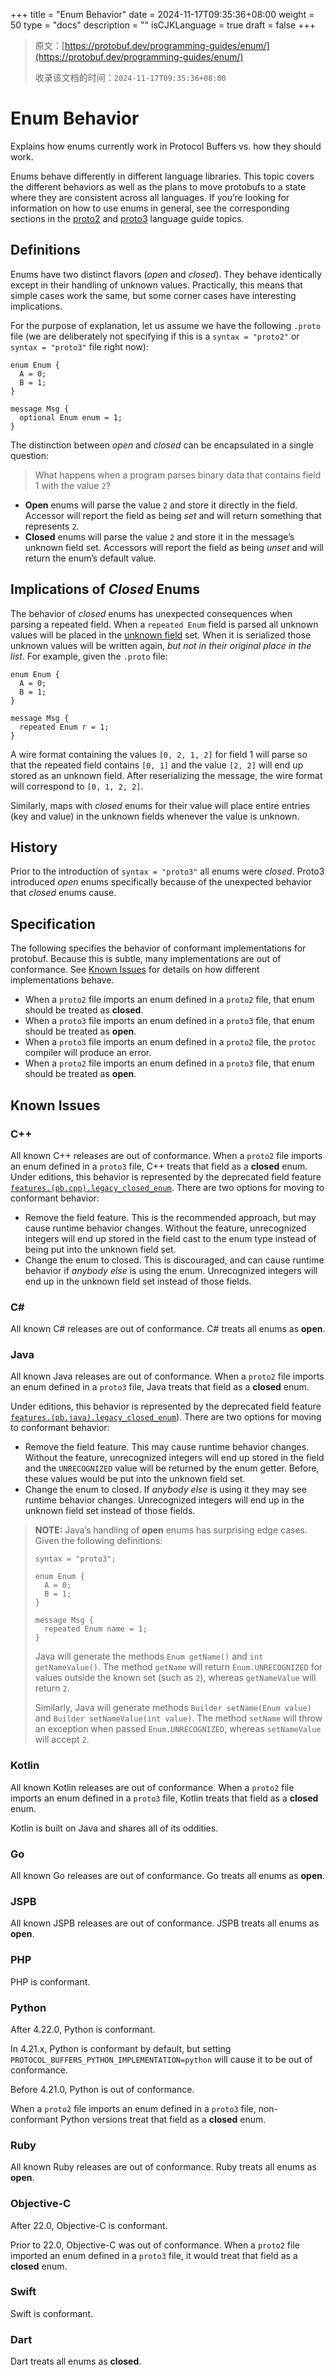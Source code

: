+++
title = "Enum Behavior"
date = 2024-11-17T09:35:36+08:00
weight = 50
type = "docs"
description = ""
isCJKLanguage = true
draft = false
+++

> 原文：[https://protobuf.dev/programming-guides/enum/](https://protobuf.dev/programming-guides/enum/)
>
> 收录该文档的时间：`2024-11-17T09:35:36+08:00`

# Enum Behavior

Explains how enums currently work in Protocol Buffers vs. how they should work.



Enums behave differently in different language libraries. This topic covers the different behaviors as well as the plans to move protobufs to a state where they are consistent across all languages. If you’re looking for information on how to use enums in general, see the corresponding sections in the [proto2](https://protobuf.dev/programming-guides/proto2#enum) and [proto3](https://protobuf.dev/programming-guides/proto3#enum) language guide topics.

## Definitions

Enums have two distinct flavors (*open* and *closed*). They behave identically except in their handling of unknown values. Practically, this means that simple cases work the same, but some corner cases have interesting implications.

For the purpose of explanation, let us assume we have the following `.proto` file (we are deliberately not specifying if this is a `syntax = "proto2"` or `syntax = "proto3"` file right now):

```gdscript3
enum Enum {
  A = 0;
  B = 1;
}

message Msg {
  optional Enum enum = 1;
}
```

The distinction between *open* and *closed* can be encapsulated in a single question:

> What happens when a program parses binary data that contains field 1 with the value `2`?

- **Open** enums will parse the value `2` and store it directly in the field. Accessor will report the field as being *set* and will return something that represents `2`.
- **Closed** enums will parse the value `2` and store it in the message’s unknown field set. Accessors will report the field as being *unset* and will return the enum’s default value.

## Implications of *Closed* Enums

The behavior of *closed* enums has unexpected consequences when parsing a repeated field. When a `repeated Enum` field is parsed all unknown values will be placed in the [unknown field](https://protobuf.dev/programming-guides/proto3/#unknowns) set. When it is serialized those unknown values will be written again, *but not in their original place in the list*. For example, given the `.proto` file:

```gdscript3
enum Enum {
  A = 0;
  B = 1;
}

message Msg {
  repeated Enum r = 1;
}
```

A wire format containing the values `[0, 2, 1, 2]` for field 1 will parse so that the repeated field contains `[0, 1]` and the value `[2, 2]` will end up stored as an unknown field. After reserializing the message, the wire format will correspond to `[0, 1, 2, 2]`.

Similarly, maps with *closed* enums for their value will place entire entries (key and value) in the unknown fields whenever the value is unknown.

## History

Prior to the introduction of `syntax = "proto3"` all enums were *closed*. Proto3 introduced *open* enums specifically because of the unexpected behavior that *closed* enums cause.

## Specification

The following specifies the behavior of conformant implementations for protobuf. Because this is subtle, many implementations are out of conformance. See [Known Issues](https://protobuf.dev/programming-guides/enum/#known-issues) for details on how different implementations behave.

- When a `proto2` file imports an enum defined in a `proto2` file, that enum should be treated as **closed**.
- When a `proto3` file imports an enum defined in a `proto3` file, that enum should be treated as **open**.
- When a `proto3` file imports an enum defined in a `proto2` file, the `protoc` compiler will produce an error.
- When a `proto2` file imports an enum defined in a `proto3` file, that enum should be treated as **open**.

## Known Issues

### C++

All known C++ releases are out of conformance. When a `proto2` file imports an enum defined in a `proto3` file, C++ treats that field as a **closed** enum. Under editions, this behavior is represented by the deprecated field feature [`features.(pb.cpp).legacy_closed_enum`](https://protobuf.dev/editions/features#legacy_closed_enum). There are two options for moving to conformant behavior:

- Remove the field feature. This is the recommended approach, but may cause runtime behavior changes. Without the feature, unrecognized integers will end up stored in the field cast to the enum type instead of being put into the unknown field set.
- Change the enum to closed. This is discouraged, and can cause runtime behavior if *anybody else* is using the enum. Unrecognized integers will end up in the unknown field set instead of those fields.

### C#

All known C# releases are out of conformance. C# treats all enums as **open**.

### Java

All known Java releases are out of conformance. When a `proto2` file imports an enum defined in a `proto3` file, Java treats that field as a **closed** enum.

Under editions, this behavior is represented by the deprecated field feature [`features.(pb.java).legacy_closed_enum`](https://protobuf.dev/editions/features#legacy_closed_enum)). There are two options for moving to conformant behavior:

- Remove the field feature. This may cause runtime behavior changes. Without the feature, unrecognized integers will end up stored in the field and the `UNRECOGNIZED` value will be returned by the enum getter. Before, these values would be put into the unknown field set.
- Change the enum to closed. If *anybody else* is using it they may see runtime behavior changes. Unrecognized integers will end up in the unknown field set instead of those fields.

> **NOTE:** Java’s handling of **open** enums has surprising edge cases. Given the following definitions:
>
> ```gdscript3
> syntax = "proto3";
> 
> enum Enum {
>   A = 0;
>   B = 1;
> }
> 
> message Msg {
>   repeated Enum name = 1;
> }
> ```
>
> Java will generate the methods `Enum getName()` and `int getNameValue()`. The method `getName` will return `Enum.UNRECOGNIZED` for values outside the known set (such as `2`), whereas `getNameValue` will return `2`.
>
> Similarly, Java will generate methods `Builder setName(Enum value)` and `Builder setNameValue(int value)`. The method `setName` will throw an exception when passed `Enum.UNRECOGNIZED`, whereas `setNameValue` will accept `2`.

### Kotlin

All known Kotlin releases are out of conformance. When a `proto2` file imports an enum defined in a `proto3` file, Kotlin treats that field as a **closed** enum.

Kotlin is built on Java and shares all of its oddities.

### Go

All known Go releases are out of conformance. Go treats all enums as **open**.

### JSPB

All known JSPB releases are out of conformance. JSPB treats all enums as **open**.

### PHP

PHP is conformant.

### Python

After 4.22.0, Python is conformant.

In 4.21.x, Python is conformant by default, but setting `PROTOCOL_BUFFERS_PYTHON_IMPLEMENTATION=python` will cause it to be out of conformance.

Before 4.21.0, Python is out of conformance.

When a `proto2` file imports an enum defined in a `proto3` file, non-conformant Python versions treat that field as a **closed** enum.

### Ruby

All known Ruby releases are out of conformance. Ruby treats all enums as **open**.

### Objective-C

After 22.0, Objective-C is conformant.

Prior to 22.0, Objective-C was out of conformance. When a `proto2` file imported an enum defined in a `proto3` file, it would treat that field as a **closed** enum.

### Swift

Swift is conformant.

### Dart

Dart treats all enums as **closed**.
